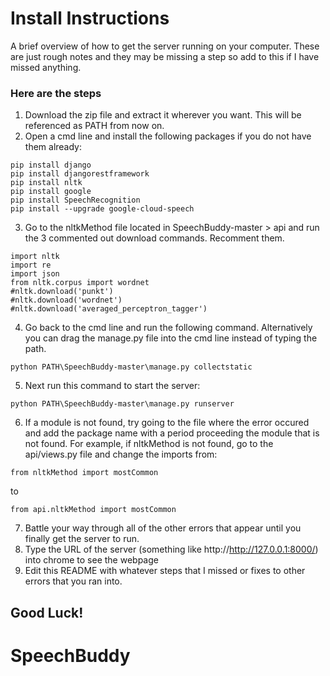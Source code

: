 # Install Instructions
A brief overview of how to get the server running on your computer. These are just rough notes and they may be missing a step so add to 
this if I have missed anything.

### Here are the steps
1. Download the zip file and extract it wherever you want. This will be referenced as PATH from now on.
2. Open a cmd line and install the following packages if you do not have them already:
```
pip install django
pip install djangorestframework
pip install nltk
pip install google
pip install SpeechRecognition
pip install --upgrade google-cloud-speech
```
3. Go to the nltkMethod file located in SpeechBuddy-master > api and run the 3 commented out download commands. Recomment them.
```
import nltk
import re
import json
from nltk.corpus import wordnet
#nltk.download('punkt')
#nltk.download('wordnet')
#nltk.download('averaged_perceptron_tagger')
```
4. Go back to the cmd line and run the following command. Alternatively you can drag the manage.py file into the cmd line 
instead of typing the path.
```
python PATH\SpeechBuddy-master\manage.py collectstatic
```
5. Next run this command to start the server:
```
python PATH\SpeechBuddy-master\manage.py runserver
```
6. If a module is not found, try going to the file where the error occured and add the package name with a period proceeding the module
that is not found. For example, if nltkMethod is not found, go to the api/views.py file and change the imports from:
```
from nltkMethod import mostCommon
```
to
```
from api.nltkMethod import mostCommon
```
7. Battle your way through all of the other errors that appear until you finally get the server to run.
8. Type the URL of the server (something like http://http://127.0.0.1:8000/) into chrome to see the webpage
9. Edit this README with whatever steps that I missed or fixes to other errors that you ran into.

## Good Luck!
# SpeechBuddy
